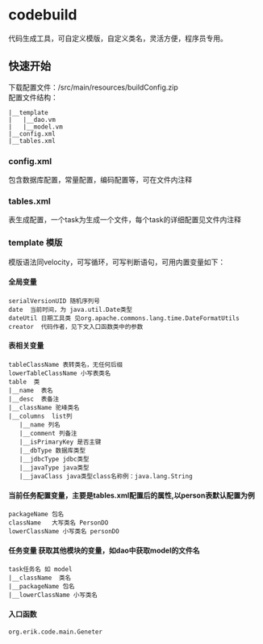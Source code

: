 # codebuild
代码生成工具，可自定义模版，自定义类名，灵活方便，程序员专用。


## 快速开始
下载配置文件：/src/main/resources/buildConfig.zip<br>
配置文件结构：
````
|__template
|   |__dao.vm
|   |__model.vm
|__config.xml
|__tables.xml
````
### config.xml
包含数据库配置，常量配置，编码配置等，可在文件内注释

### tables.xml
表生成配置，一个task为生成一个文件，每个task的详细配置见文件内注释

### template 模版
模版语法同velocity，可写循环，可写判断语句，可用内置变量如下：

#### 全局变量
````
serialVersionUID 随机序列号
date  当前时间，为 java.util.Date类型
dateUtil 日期工具类 见org.apache.commons.lang.time.DateFormatUtils
creator  代码作者，见下文入口函数类中的参数
````

#### 表相关变量
````
tableClassName 表转类名，无任何后缀
lowerTableClassName 小写表类名
table  类
|__name  表名
|__desc  表备注
|__className 驼峰类名
|__columns  list列
   |__name 列名
   |__comment 列备注
   |__isPrimaryKey 是否主键
   |__dbType 数据库类型
   |__jdbcType jdbc类型
   |__javaType java类型
   |__javaClass java类型class名称例：java.lang.String
````

#### 当前任务配置变量，主要是tables.xml配置后的属性,以person表默认配置为例
````
packageName 包名
className   大写类名 PersonDO
lowerClassName 小写类名 personDO
````


#### 任务变量  获取其他模块的变量，如dao中获取model的文件名
````
task任务名 如 model
|__className  类名
|__packageName 包名
|__lowerClassName 小写类名
````

#### 入口函数
````
org.erik.code.main.Geneter
````
